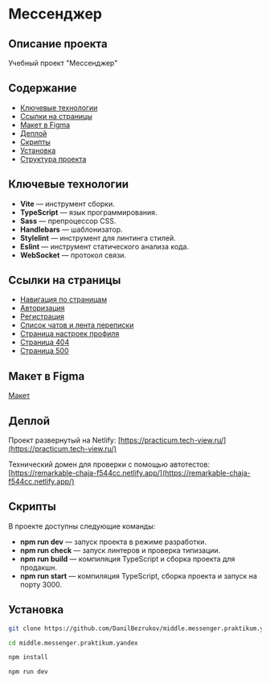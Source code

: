 # Мессенджер

## Описание проекта

Учебный проект "Мессенджер"

## Содержание

-   [Ключевые технологии](#ключевые-технологии)
-   [Ссылки на страницы](#ссылки-на-страницы)
-   [Макет в Figma](#макет-в-figma)
-   [Деплой](#деплой)
-   [Скрипты](#скрипты)
-   [Установка](#установка)
-   [Структура проекта](#структура-проекта)

## Ключевые технологии

-   **Vite** — инструмент сборки.
-   **TypeScript** — язык программирования.
-   **Sass** — препроцессор CSS.
-   **Handlebars** — шаблонизатор.
-   **Stylelint** — инструмент для линтинга стилей.
-   **Eslint** — инструмент статического анализа кода.
-   **WebSocket** — протокол связи.

## Ссылки на страницы

-   [Навигация по страницам](https://practicum.tech-view.ru/)
-   [Авторизация](https://practicum.tech-view.ru/src/pages/authorization/index.html)
-   [Регистрация](https://practicum.tech-view.ru/src/pages/registration/index.html)
-   [Список чатов и лента переписки](https://practicum.tech-view.ru/src/pages/chat-list/index.html)
-   [Страница настроек профиля](https://practicum.tech-view.ru/src/pages/user-settings/index.html)
-   [Страница 404](https://practicum.tech-view.ru/src/pages/not-found/index.html)
-   [Страница 500](https://practicum.tech-view.ru/src/pages/server-error/index.html)

## Макет в Figma

[Макет](https://www.figma.com/design/jF5fFFzgGOxQeB4CmKWTiE/Chat_external_link)

## Деплой

Проект развернутый на Netlify: [https://practicum.tech-view.ru/](https://practicum.tech-view.ru/)

Технический домен для проверки с помощью автотестов: [https://remarkable-chaja-f544cc.netlify.app/](https://remarkable-chaja-f544cc.netlify.app/)

## Скрипты

В проекте доступны следующие команды:

-   **npm run dev** — запуск проекта в режиме разработки.
-   **npm run check** — запуск линтеров и проверка типизации.
-   **npm run build** — компиляция TypeScript и сборка проекта для продакшн.
-   **npm run start** — компиляция TypeScript, сборка проекта и запуск на порту 3000.

## Установка

```bash
git clone https://github.com/DanilBezrukov/middle.messenger.praktikum.yandex.git
```

```bash
cd middle.messenger.praktikum.yandex
```

```bash
npm install
```

```bash
npm run dev
```
